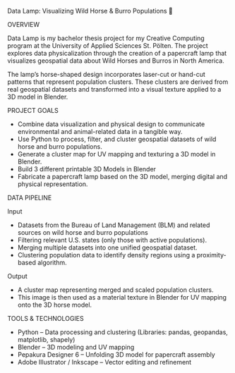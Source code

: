 Data Lamp: Visualizing Wild Horse & Burro Populations 🐎 

OVERVIEW

Data Lamp is my bachelor thesis project for my Creative Computing program at the University of Applied Sciences St. Pölten.
The project explores data physicalization through the creation of a papercraft lamp that visualizes geospatial data about Wild Horses and Burros in North America.

The lamp’s horse-shaped design incorporates laser-cut or hand-cut patterns that represent population clusters. These clusters are derived from real geospatial datasets and transformed into a visual texture applied to a 3D model in Blender.

PROJECT GOALS

- Combine data visualization and physical design to communicate environmental and animal-related data in a tangible way.
- Use Python to process, filter, and cluster geospatial datasets of wild horse and burro populations.
- Generate a cluster map for UV mapping and texturing a 3D model in Blender.
- Build 3 different printable 3D Models in Blender
- Fabricate a papercraft lamp based on the 3D model, merging digital and physical representation.

DATA PIPELINE

Input

- Datasets from the Bureau of Land Management (BLM) and related sources on wild horse and burro populations
- Filtering relevant U.S. states (only those with active populations).
- Merging multiple datasets into one unified geospatial dataset.
- Clustering population data to identify density regions using a proximity-based algorithm.

Output

- A cluster map representing merged and scaled population clusters.
- This image is then used as a material texture in Blender for UV mapping onto the 3D horse model.

TOOLS & TECHNOLOGIES  

- Python – Data processing and clustering (Libraries: pandas, geopandas, matplotlib, shapely)
- Blender – 3D modeling and UV mapping
- Pepakura Designer 6 – Unfolding 3D model for papercraft assembly
- Adobe Illustrator / Inkscape – Vector editing and refinement
